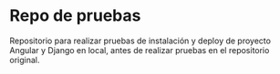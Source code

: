 # Repo de pruebas

Repositorio para realizar pruebas de instalación y deploy de proyecto Angular y Django en local, antes de realizar pruebas en el repositorio original.